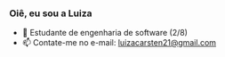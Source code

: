 ### Oiê, eu sou a Luiza

- 🌱 Estudante de engenharia de software (2/8)
- 📫 Contate-me no e-mail: luizacarsten21@gmail.com
